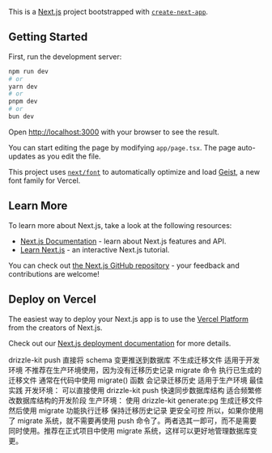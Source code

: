 This is a [Next.js](https://nextjs.org) project bootstrapped with [`create-next-app`](https://nextjs.org/docs/app/api-reference/cli/create-next-app).

## Getting Started

First, run the development server:

```bash
npm run dev
# or
yarn dev
# or
pnpm dev
# or
bun dev
```

Open [http://localhost:3000](http://localhost:3000) with your browser to see the result.

You can start editing the page by modifying `app/page.tsx`. The page auto-updates as you edit the file.

This project uses [`next/font`](https://nextjs.org/docs/app/building-your-application/optimizing/fonts) to automatically optimize and load [Geist](https://vercel.com/font), a new font family for Vercel.

## Learn More

To learn more about Next.js, take a look at the following resources:

- [Next.js Documentation](https://nextjs.org/docs) - learn about Next.js features and API.
- [Learn Next.js](https://nextjs.org/learn) - an interactive Next.js tutorial.

You can check out [the Next.js GitHub repository](https://github.com/vercel/next.js) - your feedback and contributions are welcome!

## Deploy on Vercel

The easiest way to deploy your Next.js app is to use the [Vercel Platform](https://vercel.com/new?utm_medium=default-template&filter=next.js&utm_source=create-next-app&utm_campaign=create-next-app-readme) from the creators of Next.js.

Check out our [Next.js deployment documentation](https://nextjs.org/docs/app/building-your-application/deploying) for more details.

drizzle-kit push
直接将 schema 变更推送到数据库
不生成迁移文件
适用于开发环境
不推荐在生产环境使用，因为没有迁移历史记录
migrate 命令
执行已生成的迁移文件
通常在代码中使用 migrate() 函数
会记录迁移历史
适用于生产环境
最佳实践
开发环境：
可以直接使用 drizzle-kit push 快速同步数据库结构
适合频繁修改数据库结构的开发阶段
生产环境：
使用 drizzle-kit generate:pg 生成迁移文件
然后使用 migrate 功能执行迁移
保持迁移历史记录
更安全可控
所以，如果你使用了 migrate 系统，就不需要再使用 push 命令了。两者选其一即可，而不是需要同时使用。推荐在正式项目中使用 migrate 系统，这样可以更好地管理数据库变更。
